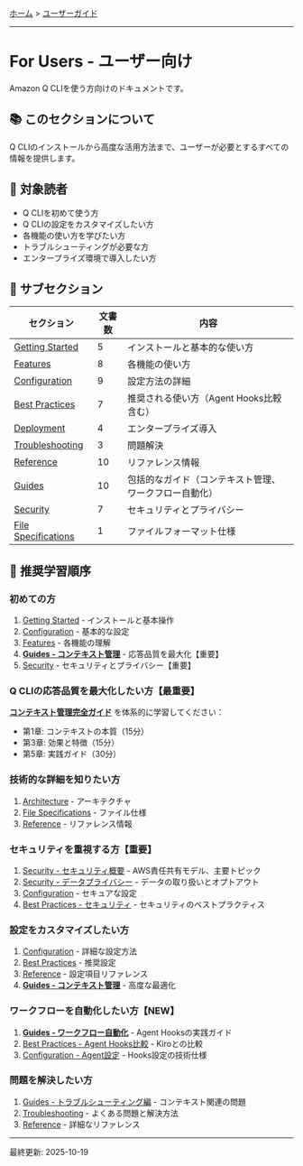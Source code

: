 [ホーム](../README.md) > [ユーザーガイド](README.md)

---

# For Users - ユーザー向け

Amazon Q CLIを使う方向けのドキュメントです。

## 📚 このセクションについて

Q CLIのインストールから高度な活用方法まで、ユーザーが必要とするすべての情報を提供します。

## 🎯 対象読者

- Q CLIを初めて使う方
- Q CLIの設定をカスタマイズしたい方
- 各機能の使い方を学びたい方
- トラブルシューティングが必要な方
- エンタープライズ環境で導入したい方

## 📖 サブセクション

| セクション | 文書数 | 内容 |
|-----------|--------|------|
| [Getting Started](01_getting-started/) | 5 | インストールと基本的な使い方 |
| [Features](02_features/) | 8 | 各機能の使い方 |
| [Configuration](03_configuration/) | 9 | 設定方法の詳細 |
| [Best Practices](04_best-practices/) | 7 | 推奨される使い方（Agent Hooks比較含む） |
| [Deployment](05_deployment/) | 4 | エンタープライズ導入 |
| [Troubleshooting](06_troubleshooting/) | 3 | 問題解決 |
| [Reference](07_reference/) | 10 | リファレンス情報 |
| [Guides](08_guides/) | 10 | 包括的なガイド（コンテキスト管理、ワークフロー自動化） |
| [Security](09_security/) | 7 | セキュリティとプライバシー |
| [File Specifications](10_file-specifications/) | 1 | ファイルフォーマット仕様 |

## 🚀 推奨学習順序

### 初めての方
1. [Getting Started](01_getting-started/) - インストールと基本操作
2. [Configuration](03_configuration/) - 基本的な設定
3. [Features](02_features/) - 各機能の理解
4. **[Guides - コンテキスト管理](08_guides/)** - 応答品質を最大化【重要】
5. [Security](09_security/) - セキュリティとプライバシー【重要】

### Q CLIの応答品質を最大化したい方【最重要】
**[コンテキスト管理完全ガイド](08_guides/)** を体系的に学習してください：
- 第1章: コンテキストの本質（15分）
- 第3章: 効果と特徴（15分）
- 第5章: 実践ガイド（30分）

### 技術的な詳細を知りたい方
1. [Architecture](../02_for-developers/02_architecture/README.md) - アーキテクチャ
2. [File Specifications](10_file-specifications/) - ファイル仕様
3. [Reference](07_reference/) - リファレンス情報

### セキュリティを重視する方【重要】
1. [Security - セキュリティ概要](09_security/01_security-overview.md) - AWS責任共有モデル、主要トピック
2. [Security - データプライバシー](09_security/02_data-privacy.md) - データの取り扱いとオプトアウト
3. [Configuration](03_configuration/) - セキュアな設定
4. [Best Practices - セキュリティ](04_best-practices/02_security.md) - セキュリティのベストプラクティス

### 設定をカスタマイズしたい方
1. [Configuration](03_configuration/) - 詳細な設定方法
2. [Best Practices](04_best-practices/) - 推奨設定
3. [Reference](07_reference/) - 設定項目リファレンス
4. **[Guides - コンテキスト管理](08_guides/)** - 高度な最適化

### ワークフローを自動化したい方【NEW】
1. **[Guides - ワークフロー自動化](08_guides/09_workflow-automation.md)** - Agent Hooksの実践ガイド
2. [Best Practices - Agent Hooks比較](04_best-practices/05_agent-hooks-comparison.md) - Kiroとの比較
3. [Configuration - Agent設定](03_configuration/03_agent-configuration.md) - Hooks設定の技術仕様

### 問題を解決したい方
1. [Guides - トラブルシューティング編](08_guides/06_troubleshooting.md) - コンテキスト関連の問題
2. [Troubleshooting](06_troubleshooting/) - よくある問題と解決方法
3. [Reference](07_reference/) - 詳細なリファレンス

---

最終更新: 2025-10-19
